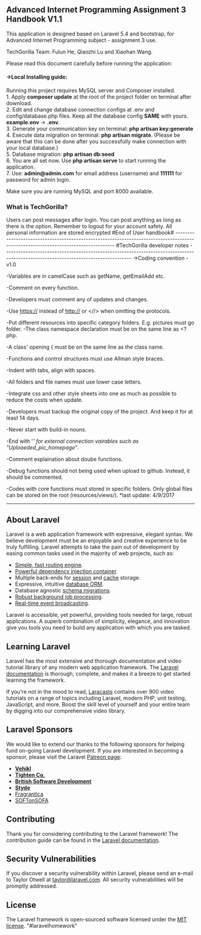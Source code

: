 
<h2>Advanced Internet Programming Assignment 3<br/>      
Handbook V1.1
</h2>

<p>This application is designed based on Laravel 5.4 and bootstrap, for Advanced Internet Programming subject - assignment 3 use.
<p>TechGorilla Team: Fulun He, Qiaozhi Lu and Xiaohan Wang.</p></font>

Please read this document carefully before running the application:
<h4>->Local Installing guide:</h4>
Running this project requires MySQL server and Composer installed.
<br/>1. Apply <b>composer update</b> at the root of the project folder on terminal after download.
<br/>2. Edit and change database connection configs at .env and config/database.php files. Keep all the database config <b>SAME</b> with yours. <b>example.env</b> -> <b>.env</b>. 
<br/>3. Generate your communication key on terminal: <b>php artisan key:generate</b>
<br/>4. Execute data migration on terminal: <b>php artisan migrate</b>. (Please be aware that this can be done after you successfully make connection with your local database.)
<br/>5. Database migration: <b>php artisan db:seed</b>
<br/>6. You are all set now. Use <b>php artisan serve</b> to start running the application.
<br/>7. Use: <b>admin@admin.com</b> for email address (username) and <b>111111</b> for password for admin login.

 Make sure you are running MySQL and port 8000 available.
 
 <h3>What is TechGorilla?</h3>
 Users can post messages after login. You can post anything as long as there is the option. Remember to logout for your account safety. 
 All personal information are stored encrypted 
 #End of User handbook#
-----------------------------------------------------------------------------------------------------------------------------------
#TechGorilla developer notes
-----------------------------------------------------------------------------------------------------------------------------------
->Coding convention - v1.0 

-Variables are in camelCase such as getName, getEmailAdd etc.

-Comment on every function.

-Developers must comment any of updates and changes.

-Use <https://> instead of <http://> or <//> when omitting the protocols.

-Put different resources into specific category folders. E.g. pictures must go <pic> folder.
-The class namespace declaration must be on the same line as <?php.

-A class' opening { must be on the same line as the class name.

-Functions and control structures must use Allman style braces.

-Indent with tabs, align with spaces.
	
-All folders and file names must use lower case letters.

-Integrate css and other style sheets into one as much as possible to reduce the costs when update.

-Developers must backup the original copy of the project. And keep it for at least 14 days.

-Never start with build-in nouns.

-End with '_' for external connection vairables such as "Uploaeded_pic_homepage_".

-Comment explaination about doube functions.

-Debug functions should not being used when upload to github. Instead, it should be commented.


-Codes with core functions must stored in specific folders. Only global files can be stored on the root (resources/views/).
*last update: 4/9/2017







-----------------------------------------------------------------------------------------------------------------------------------


## About Laravel

Laravel is a web application framework with expressive, elegant syntax. We believe development must be an enjoyable and creative experience to be truly fulfilling. Laravel attempts to take the pain out of development by easing common tasks used in the majority of web projects, such as:

- [Simple, fast routing engine](https://laravel.com/docs/routing).
- [Powerful dependency injection container](https://laravel.com/docs/container).
- Multiple back-ends for [session](https://laravel.com/docs/session) and [cache](https://laravel.com/docs/cache) storage.
- Expressive, intuitive [database ORM](https://laravel.com/docs/eloquent).
- Database agnostic [schema migrations](https://laravel.com/docs/migrations).
- [Robust background job processing](https://laravel.com/docs/queues).
- [Real-time event broadcasting](https://laravel.com/docs/broadcasting).

Laravel is accessible, yet powerful, providing tools needed for large, robust applications. A superb combination of simplicity, elegance, and innovation give you tools you need to build any application with which you are tasked.

## Learning Laravel

Laravel has the most extensive and thorough documentation and video tutorial library of any modern web application framework. The [Laravel documentation](https://laravel.com/docs) is thorough, complete, and makes it a breeze to get started learning the framework.

If you're not in the mood to read, [Laracasts](https://laracasts.com) contains over 900 video tutorials on a range of topics including Laravel, modern PHP, unit testing, JavaScript, and more. Boost the skill level of yourself and your entire team by digging into our comprehensive video library.

## Laravel Sponsors

We would like to extend our thanks to the following sponsors for helping fund on-going Laravel development. If you are interested in becoming a sponsor, please visit the Laravel [Patreon page](http://patreon.com/taylorotwell):

- **[Vehikl](http://vehikl.com)**
- **[Tighten Co.](https://tighten.co)**
- **[British Software Development](https://www.britishsoftware.co)**
- **[Styde](https://styde.net)**
- [Fragrantica](https://www.fragrantica.com)
- [SOFTonSOFA](https://softonsofa.com/)

## Contributing

Thank you for considering contributing to the Laravel framework! The contribution guide can be found in the [Laravel documentation](http://laravel.com/docs/contributions).

## Security Vulnerabilities

If you discover a security vulnerability within Laravel, please send an e-mail to Taylor Otwell at taylor@laravel.com. All security vulnerabilities will be promptly addressed.

## License

The Laravel framework is open-sourced software licensed under the [MIT license](http://opensource.org/licenses/MIT).
"#laravelhomework" 
